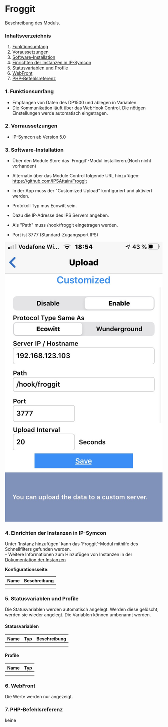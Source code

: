 # Froggit
Beschreibung des Moduls.

### Inhaltsverzeichnis

1. [Funktionsumfang](#1-funktionsumfang)
2. [Voraussetzungen](#2-voraussetzungen)
3. [Software-Installation](#3-software-installation)
4. [Einrichten der Instanzen in IP-Symcon](#4-einrichten-der-instanzen-in-ip-symcon)
5. [Statusvariablen und Profile](#5-statusvariablen-und-profile)
6. [WebFront](#6-webfront)
7. [PHP-Befehlsreferenz](#7-php-befehlsreferenz)

### 1. Funktionsumfang

* Empfangen von Daten des DP1500 und ablegen in Variablen.
* Die Kommunikation läuft über das WebHook Control. Die nötigen Einstellungen werde automatisch eingetragen.

### 2. Vorraussetzungen

- IP-Symcon ab Version 5.0

### 3. Software-Installation

* Über den Module Store das 'Froggit'-Modul installieren.(Noch nicht vorhanden)
* Alternativ über das Module Control folgende URL hinzufügen: https://github.com/IPSAttain/Froggit

* In der App muss der "Customized Upload" konfiguriert und aktiviert werden. 
* Protokoll Typ mus Ecowitt sein.
* Dazu die IP-Adresse des IPS Servers angeben. 
* Als "Path" muss /hook/froggit eingetragen werden.
* Port ist 3777 (Standard-Zugangsport IPS)

 ![Config_App](../docs/Config_App.png)

 

### 4. Einrichten der Instanzen in IP-Symcon

 Unter 'Instanz hinzufügen' kann das 'Froggit'-Modul mithilfe des Schnellfilters gefunden werden.  
	- Weitere Informationen zum Hinzufügen von Instanzen in der [Dokumentation der Instanzen](https://www.symcon.de/service/dokumentation/konzepte/instanzen/#Instanz_hinzufügen)

__Konfigurationsseite__:

Name     | Beschreibung
-------- | ------------------
         |
         |

### 5. Statusvariablen und Profile

Die Statusvariablen werden automatisch angelegt. Werden diese gelöscht, werden sie wieder angelegt. Die Variablen können umbenannt werden.

#### Statusvariablen

Name   | Typ     | Beschreibung
------ | ------- | ------------
       |         |
       |         |

#### Profile

Name   | Typ
------ | -------
       |
       |

### 6. WebFront

Die Werte werden nur angezeigt.

### 7. PHP-Befehlsreferenz

keine